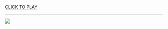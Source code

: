 
<a href="https://premium76.site?title=fun_math_games_unblocked&ref=13M">CLICK TO PLAY</a></h3>
<hr>

<a href="https://premium76.site?title=fun_math_games_unblocked&ref=13M"><img src="https://clearcache.store/games.png"></a>


